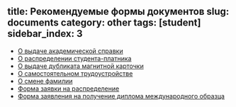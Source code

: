 title: Рекомендуемые формы документов
slug: documents
category: other
tags: [student]
sidebar_index: 3
---

-   [О выдаче академической справки](/files/ak_spravka.doc)
-   [О распределении студента-платника](/files/raspred_plat.doc)
-   [О выдаче дубликата магнитной карточки](/files/duplicate_card.doc)
-   [О самостоятельном трудоустройстве](/files/trudoustr.doc)
-   [О смене фамилии](/files/lastname.doc)
-   [Форма заявки на распределение](/files/raspred_zayav.doc)
-   [Форма заявления на получение диплома международного образца](/files/international_diploma.doc)
